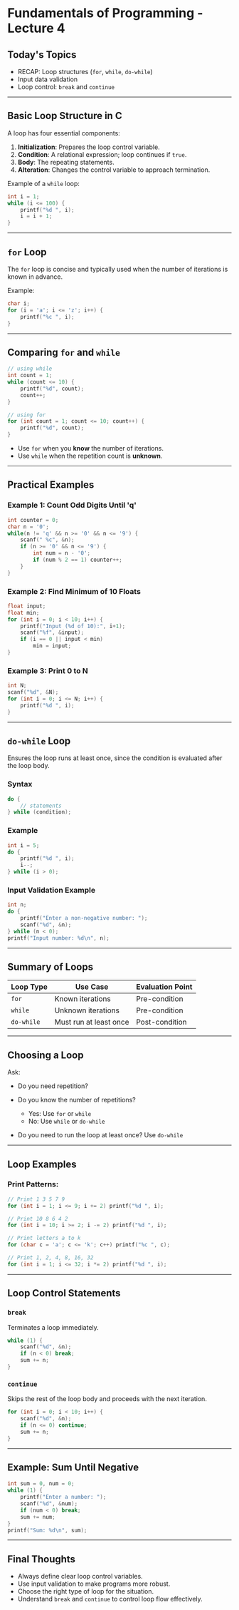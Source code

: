 # Fundamentals of Programming - Lecture 4

## Today's Topics

* RECAP: Loop structures (`for`, `while`, `do-while`)
* Input data validation
* Loop control: `break` and `continue`

---

## Basic Loop Structure in C

A loop has four essential components:

1. **Initialization**: Prepares the loop control variable.
2. **Condition**: A relational expression; loop continues if `true`.
3. **Body**: The repeating statements.
4. **Alteration**: Changes the control variable to approach termination.

Example of a `while` loop:

```c
int i = 1;
while (i <= 100) {
    printf("%d ", i);
    i = i + 1;
}
```

---

## `for` Loop

The `for` loop is concise and typically used when the number of iterations is known in advance.

Example:

```c
char i;
for (i = 'a'; i <= 'z'; i++) {
    printf("%c ", i);
}
```

---

## Comparing `for` and `while`

```c
// using while
int count = 1;
while (count <= 10) {
    printf("%d", count);
    count++;
}

// using for
for (int count = 1; count <= 10; count++) {
    printf("%d", count);
}
```

* Use `for` when you **know** the number of iterations.
* Use `while` when the repetition count is **unknown**.

---

## Practical Examples

### Example 1: Count Odd Digits Until 'q'

```c
int counter = 0;
char n = '0';
while(n != 'q' && n >= '0' && n <= '9') {
    scanf(" %c", &n);
    if (n >= '0' && n <= '9') {
        int num = n - '0';
        if (num % 2 == 1) counter++;
    }
}
```

### Example 2: Find Minimum of 10 Floats

```c
float input;
float min;
for (int i = 0; i < 10; i++) {
    printf("Input (%d of 10):", i+1);
    scanf("%f", &input);
    if (i == 0 || input < min)
        min = input;
}
```

### Example 3: Print 0 to N

```c
int N;
scanf("%d", &N);
for (int i = 0; i <= N; i++) {
    printf("%d ", i);
}
```

---

## `do-while` Loop

Ensures the loop runs at least once, since the condition is evaluated after the loop body.

### Syntax

```c
do {
    // statements
} while (condition);
```

### Example

```c
int i = 5;
do {
    printf("%d ", i);
    i--;
} while (i > 0);
```

### Input Validation Example

```c
int n;
do {
    printf("Enter a non-negative number: ");
    scanf("%d", &n);
} while (n < 0);
printf("Input number: %d\n", n);
```

---

## Summary of Loops

| Loop Type  | Use Case               | Evaluation Point |
| ---------- | ---------------------- | ---------------- |
| `for`      | Known iterations       | Pre-condition    |
| `while`    | Unknown iterations     | Pre-condition    |
| `do-while` | Must run at least once | Post-condition   |

---

## Choosing a Loop

Ask:

* Do you need repetition?
* Do you know the number of repetitions?

  * Yes: Use `for` or `while`
  * No: Use `while` or `do-while`
* Do you need to run the loop at least once? Use `do-while`

---

## Loop Examples

### Print Patterns:

```c
// Print 1 3 5 7 9
for (int i = 1; i <= 9; i += 2) printf("%d ", i);

// Print 10 8 6 4 2
for (int i = 10; i >= 2; i -= 2) printf("%d ", i);

// Print letters a to k
for (char c = 'a'; c <= 'k'; c++) printf("%c ", c);

// Print 1, 2, 4, 8, 16, 32
for (int i = 1; i <= 32; i *= 2) printf("%d ", i);
```

---

## Loop Control Statements

### `break`

Terminates a loop immediately.

```c
while (1) {
    scanf("%d", &n);
    if (n < 0) break;
    sum += n;
}
```

### `continue`

Skips the rest of the loop body and proceeds with the next iteration.

```c
for (int i = 0; i < 10; i++) {
    scanf("%d", &n);
    if (n <= 0) continue;
    sum += n;
}
```

---

## Example: Sum Until Negative

```c
int sum = 0, num = 0;
while (1) {
    printf("Enter a number: ");
    scanf("%d", &num);
    if (num < 0) break;
    sum += num;
}
printf("Sum: %d\n", sum);
```

---

## Final Thoughts

* Always define clear loop control variables.
* Use input validation to make programs more robust.
* Choose the right type of loop for the situation.
* Understand `break` and `continue` to control loop flow effectively.

